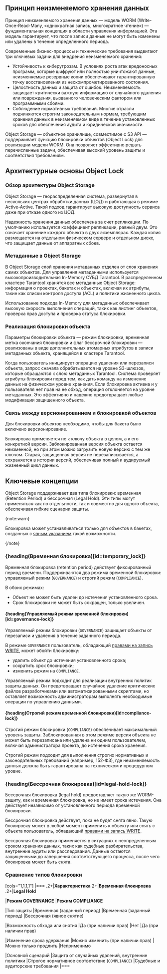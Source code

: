 ## Принцип неизменяемого хранения данных 

Принцип неизменяемого хранения данных — модель WORM (Write-Once-Read-Many, «однократная запись, многократное чтение») — фундаментальная концепция в области управления информацией. Эта модель гарантирует, что после записи данные не могут быть изменены или удалены в течение определенного периода.

Современные бизнес-процессы и технические требования выдвигают три ключевых задачи для внедрения неизменяемого хранения:

* Устойчивость к киберугрозам. В условиях роста атак вредоносных программ, которые шифруют или полностью уничтожают данные, неизменяемые резервные копии обеспечивают гарантированную точку восстановления из нескомпрометированного состояния.
* Целостность данных и защита от ошибок. Неизменяемость защищает критически важную информацию от случайного удаления или повреждения, вызванного человеческим фактором или программными сбоями.
* Соблюдение нормативных требований. Многие отрасли подчиняются строгим законодательным нормам, требующим хранения данных в неизменяемом виде в течение установленных сроков для обеспечения аудита и юридической значимости.

Object Storage — объектное хранилище, совместимое с S3 API — поддерживает функцию блокировки объектов (Object Lock) для реализации модели WORM. Она позволяет эффективно решать перечисленные задачи, обеспечивая высокий уровень защиты и соответствия требованиям.

## Архитектурные основы Object Lock

### Обзор архитектуры Object Storage

Object Storage — геораспределенная система, развернутая в нескольких центрах обработки данных (ЦОД) и работающая в режиме Active-Active. Такой подход гарантирует высокую доступность сервиса даже при отказе одного из ЦОД.

Надежность хранения данных обеспечена за счет репликации. По умолчанию используется коэффициент репликации, равный двум. Это означает хранение каждого объекта в двух экземплярах. Каждая копия размещается на отдельном физическом сервере и отдельном диске, что защищает данные от аппаратных сбоев.

### Метаданные в Object Storage

В Object Storage слой хранения метаданных отделен от слоя хранения самих объектов. Для управления метаданными используется высокопроизводительная In-Memory СУБД Tarantool. В распределенном кластере Tarantool хранятся все метаданные Object Storage: информация о проектах, бакетах и объектах, включая их атрибуты, такие как списки контроля доступа (ACL) и политики жизненного цикла.

Использование подхода In-Memory для метаданных обеспечивает высокую скорость выполнения операций, таких как листинг объектов, проверка прав доступа и проверка статуса блокировки.

### Реализация блокировки объекта

Параметры блокировки объекта — режим блокировки, временная метка окончания блокировки и флаг бессрочной блокировки — реализованы в виде дополнительных атомарных атрибутов в записи метаданных объекта, хранящейся в кластере Tarantool.

Когда пользователь инициирует операцию удаления или перезаписи объекта, запрос сначала обрабатывается на уровне S3-шлюзов, которые обращаются к слою метаданных Tarantool. Система проверяет атрибуты блокировки перед тем, как дать команду на изменение данных на физическом уровне хранения. Если блокировка активна и у пользователя нет прав на ее обход, операция отклоняется на уровне метаданных. Это эффективно и надежно предотвращает любые модификации защищенного объекта.

### Связь между версионированием и блокировкой объектов

Для блокировки объектов необходимо, чтобы для бакета было включено версионирование.

Блокировка применяется не к ключу объекта в целом, а к его конкретной версии. Заблокированная версия объекта остается неизменной, но при этом можно загрузить новую версию с тем же ключом. Старая, защищенная версия не перезаписывается, а сохраняется в истории версий, обеспечивая полный и аудируемый жизненный цикл данных.

## Ключевые концепции

Object Storage поддерживает два типа блокировки: временная (Retention Period) и бессрочная (Legal Hold). Эти типы могут применяться как по отдельности, так и совместно для одного объекта, обеспечивая гибкие сценарии защиты.

{note:warn}

Блокировка может устанавливаться только для объектов в бакетах, созданных с [явным указанием](/ru/storage/s3/instructions/buckets/create-bucket#ways_to_create_bucket) такой возможности.

{/note}

### {heading(Временная блокировка)[id=temporary_lock]}

Временная блокировка (retention period) действует фиксированный период времени. Поддерживаются два режима временной блокировки: управляемый режим (`GOVERNANCE`) и строгий режим (`COMPLIANCE`).

В обоих режимах:

- Объект не может быть удален до истечения установленного срока.
- Срок блокировки не может быть сокращен, только увеличен.

#### {heading(Управляемый режим временной блокировки)[id=governance-lock]}

Управляемый режим блокировки (`GOVERNANCE`) защищает объекты от перезаписи и удаления в течение заданного периода.

В режиме `GOVERNANCE` пользователь, обладающий [правами на запись WRITE](/ru/storage/s3/concepts/s3-acl#permissons), может обойти блокировку:

- удалить объект до истечения установленного срока;
- сократить срок блокировки;
- изменить режим на `COMPLIANCE`.

Управляемый режим подходит для реализации внутренних политик защиты данных. Он предотвращает случайное удаление критических файлов разработчиками или автоматизированными скриптами, но оставляет возможность администраторам выполнять необходимые операции по управлению данными.

#### {heading(Строгий режим временной блокировки)[id=compliance-lock]}

Строгий режим блокировки (`COMPLIANCE`) обеспечивает максимальный уровень защиты. Заблокированная в этом режиме версия объекта не может быть перезаписана или удалена ни одним пользователем, включая администратора проекта, до истечения срока хранения.

Строгий режим подходит для выполнения строгих нормативных и законодательных требований (например, 152-ФЗ), где неизменяемость данных должна быть гарантирована на техническом и процедурном уровне.

### {heading(Бессрочная блокировка)[id=legal-hold-lock]}

Бессрочная блокировка (legal hold) предоставляет такую же WORM-защиту, как и временная блокировка, но не имеет срока истечения. Она действует независимо от установленного периода временной блокировки.

Бессрочная блокировка действует, пока не будет снята явно. Такую блокировку может в любой момент применить к объекту или снять с объекта пользователь, обладающий [правами на запись WRITE](/ru/storage/s3/concepts/s3-acl#permissons).

Бессрочная блокировка применяется в ситуациях с неопределенным сроком хранения данных, таких как судебные разбирательства, внутренние аудиты или расследования. Данные остаются защищенными до завершения соответствующего процесса, после чего блокировка может быть снята.

### Сравнение типов блокировки

[cols="1,1,1,1"]
|===
.2+|**Характеристика**
2+|**Временная блокировка**
.2+|**Legal Hold**

|**Режим GOVERNANCE**
|**Режим COMPLIANCE**

|Тип защиты
|Временная (заданный период)
|Временная (заданный период)
|Бессрочная (явное снятие)

|Возможность обхода или снятия
|Да (при наличии прав)
|Нет
|Да (при наличии прав)

|Изменение срока удержания
|Можно изменить (при наличии прав)
|Можно только продлить
|Неприменимо

|Основной сценарий
|Защита от случайных удалений, внутренние политики
|Строгое нормативное соответствие (`COMPLIANCE`)
|Судебные и аудиторские требования
|===